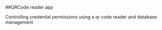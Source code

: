 ##QRCode reader app

Controlling credential permissions using a qr code reader and database management